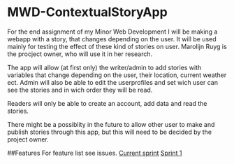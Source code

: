 # MWD-ContextualStoryApp
For the end assignment of my Minor Web Development I will be making a webapp with a story, that changes depending on the user.
It will be used mainly for testing the effect of these kind of stories on user. Marolijn Ruyg is the procject owner, who will use it in her research.

The app will allow (at first only) the writer/admin to add stories with variables that change depending on the user, their location, current weather ect.
Admin will also be able to edit the userprofiles and set wich user can see the stories and in wich order they will be read.

Readers will only be able to create an account, add data and read the stories.

There might be a possiblity in the future to allow other user to make and publish stories through this app, but this will need to be decided by the project owner.

##Features
For feature list see issues.
[Current sprint](https://github.com/Wasknijper/MWD-ContextualStoryApp/issues?q=is%3Aopen+is%3Aissue+milestone%3A%22Sprint+2%22)
[Sprint 1](https://github.com/Wasknijper/MWD-ContextualStoryApp/issues?q=is%3Aopen+is%3Aissue+milestone%3A%22Sprint+1%22)
